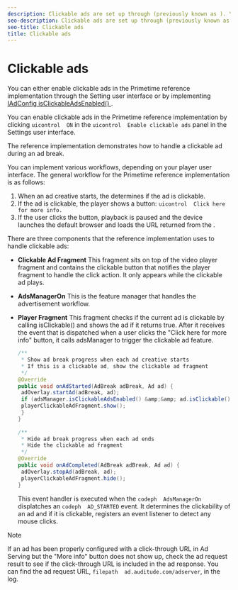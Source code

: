 ```yaml
---
description: Clickable ads are set up through (previously known as ). You set up the destination for your ad creatives through and then use the to get the external URL from the response.
seo-description: Clickable ads are set up through (previously known as ). You set up the destination for your ad creatives through and then use the to get the external URL from the response.
seo-title: Clickable ads
title: Clickable ads
---
```


# Clickable ads

You can either enable clickable ads in the Primetime reference implementation through the Setting user interface or by implementing [ IAdConfig isClickableAdsEnabled() ](http://help.adobe.com/en_US/primetime/reference_implementation/android/javadoc/com/adobe/primetime/reference/config/IAdConfig.html).

You can enable clickable ads in the Primetime reference implementation by clicking `uicontrol  ON` in the `uicontrol  Enable clickable ads` panel in the Settings user interface.



The reference implementation demonstrates how to handle a clickable ad during an ad break.

You can implement various workflows, depending on your player user interface. The general workflow for the Primetime reference implementation is as follows:
1. When an ad creative starts, the  determines if the ad is clickable.
1. If the ad is clickable, the player shows a button: `uicontrol  Click here for more info.`
1. If the user clicks the button, playback is paused and the device launches the default browser and loads the URL returned from the .

There are three components that the reference implementation uses to handle clickable ads:

* **Clickable Ad Fragment**
  This fragment sits on top of the video player fragment and contains the clickable button that notifies the player fragment to handle the click action. It only appears while the clickable ad plays.
  
  
* **AdsManagerOn**
  This is the feature manager that handles the advertisement workflow.
  
  
* **Player Fragment**
  This fragment checks if the current ad is clickable by calling isClickable() and shows the ad if it returns true. After it receives the event that is dispatched when a user clicks the "Click here for more info" button, it calls adsManager to trigger the clickable ad feature.
  
  ```java
  /** 
   * Show ad break progress when each ad creative starts 
   * If this is a clickable ad, show the clickable ad fragment 
   */ 
  @Override 
  public void onAdStarted(AdBreak adBreak, Ad ad) { 
   adOverlay.startAd(adBreak, ad); 
   if (adsManager.isClickableAdsEnabled() &amp;&amp; ad.isClickable()) { 
   playerClickableAdFragment.show(); 
   } 
  } 
   
  /** 
   * Hide ad break progress when each ad ends 
   * Hide the clickable ad fragment 
   */ 
  @Override 
  public void onAdCompleted(AdBreak adBreak, Ad ad) { 
   adOverlay.stopAd(adBreak, ad); 
   playerClickableAdFragment.hide(); 
  } 
  
  ```
  This event handler is executed when the `codeph  AdsManagerOn` displatches an `codeph  AD_STARTED` event. It determines the clickability of an ad and if it is clickable, registers an event listener to detect any mouse clicks.
  
  

>[!NOTE]
>
>If an ad has been properly configured with a click-through URL in Ad Serving but the "More info" button does not show up, check the ad request result to see if the click-through URL is included in the ad response. You can find the  ad request URL, `filepath  ad.auditude.com/adserver`, in the log.

